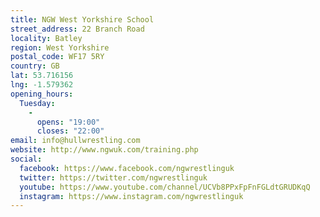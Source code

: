 ```yaml
---
title: NGW West Yorkshire School
street_address: 22 Branch Road
locality: Batley
region: West Yorkshire
postal_code: WF17 5RY
country: GB
lat: 53.716156
lng: -1.579362
opening_hours:
  Tuesday:
    -
      opens: "19:00"
      closes: "22:00"
email: info@hullwrestling.com
website: http://www.ngwuk.com/training.php
social:
  facebook: https://www.facebook.com/ngwrestlinguk
  twitter: https://twitter.com/ngwrestlinguk
  youtube: https://www.youtube.com/channel/UCVb8PPxFpFnFGLdtGRUDKqQ
  instagram: https://www.instagram.com/ngwrestlinguk
---
```

